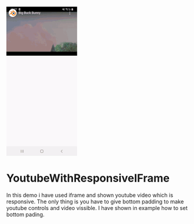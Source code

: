 ![](samplegif.gif)
# YoutubeWithResponsiveIFrame

In this demo i have used iframe and shown youtube video which is responsive.
The only thing is you have to give bottom padding to make youtube controls and video vissible.
I have shown in example how to set bottom pading.
